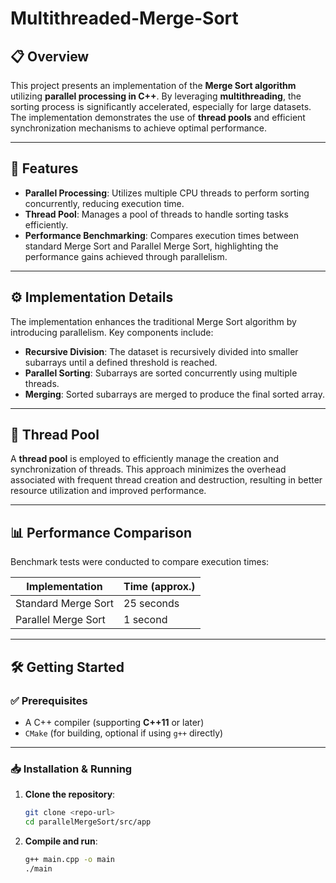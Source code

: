 # Multithreaded-Merge-Sort

## 📋 Overview

This project presents an implementation of the **Merge Sort algorithm** utilizing **parallel processing in C++**. By leveraging **multithreading**, the sorting process is significantly accelerated, especially for large datasets. The implementation demonstrates the use of **thread pools** and efficient synchronization mechanisms to achieve optimal performance.

---

## 🚀 Features

- **Parallel Processing**: Utilizes multiple CPU threads to perform sorting concurrently, reducing execution time.
- **Thread Pool**: Manages a pool of threads to handle sorting tasks efficiently.
- **Performance Benchmarking**: Compares execution times between standard Merge Sort and Parallel Merge Sort, highlighting the performance gains achieved through parallelism.

---

## ⚙️ Implementation Details

The implementation enhances the traditional Merge Sort algorithm by introducing parallelism. Key components include:

- **Recursive Division**: The dataset is recursively divided into smaller subarrays until a defined threshold is reached.
- **Parallel Sorting**: Subarrays are sorted concurrently using multiple threads.
- **Merging**: Sorted subarrays are merged to produce the final sorted array.

---

## 🧵 Thread Pool

A **thread pool** is employed to efficiently manage the creation and synchronization of threads. This approach minimizes the overhead associated with frequent thread creation and destruction, resulting in better resource utilization and improved performance.

---

## 📊 Performance Comparison

Benchmark tests were conducted to compare execution times:

| Implementation       | Time (approx.) |
|----------------------|----------------|
| Standard Merge Sort  | 25 seconds     |
| Parallel Merge Sort  | 1 second       |


---

## 🛠️ Getting Started

### ✅ Prerequisites

- A C++ compiler (supporting **C++11** or later)
- `CMake` (for building, optional if using `g++` directly)

---

### 📥 Installation & Running

1. **Clone the repository**:
   ```bash
   git clone <repo-url>
   cd parallelMergeSort/src/app
    ```

2. **Compile and run**:
    ```bash
    g++ main.cpp -o main
    ./main
    ```
